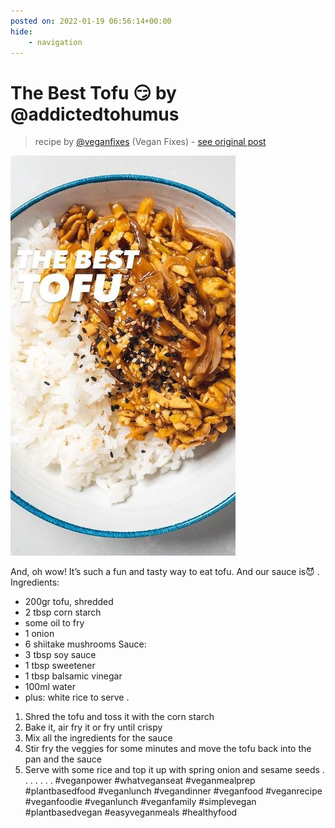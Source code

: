 ```yaml
---
posted on: 2022-01-19 06:56:14+00:00
hide:
    - navigation
---
```


# The Best Tofu 😏 by @addictedtohumus 

> recipe by [@veganfixes](https://www.instagram.com/veganfixes/) 
(Vegan Fixes) - [see original post](https://instagram.com/p/CY5wGdyDTA0)

![](../img/veganfixes_19-01-2022_0601.png)

And, oh wow! It’s such a fun and tasty way to eat tofu. And our sauce is😈
.
Ingredients:
- 200gr tofu, shredded
- 2 tbsp corn starch
- some oil to fry
- 1 onion
- 6 shiitake mushrooms
Sauce:
- 3 tbsp soy sauce
- 1 tbsp sweetener
- 1 tbsp balsamic vinegar
- 100ml water
- plus: white rice to serve
.
1. Shred the tofu and toss it with the corn starch
2. Bake it, air fry it or fry until crispy
3. Mix all the ingredients for the sauce
4. Stir fry the veggies for some minutes and move the tofu back into the pan and the sauce
5. Serve with some rice and top it up with spring onion and sesame seeds
.
.
.
.
.
.
.
\#veganpower \#whatveganseat \#veganmealprep \#plantbasedfood \#veganlunch \#vegandinner \#veganfood \#veganrecipe \#veganfoodie \#veganlunch \#veganfamily \#simplevegan \#plantbasedvegan \#easyveganmeals \#healthyfood 